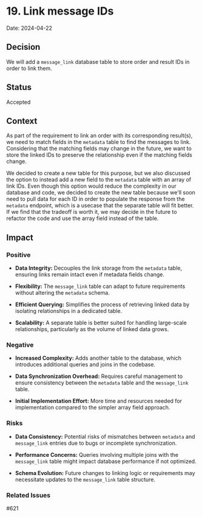 # 19. Link message IDs

Date: 2024-04-22

## Decision

We will add a `message_link` database table to store order and result IDs in order to link them.

## Status

Accepted

## Context

As part of the requirement to link an order with its corresponding result(s), we need to match fields in the `metadata` table to find the messages to link. Considering that the matching fields may change in the future, we want to store the linked IDs to preserve the relationship even if the matching fields change.

We decided to create a new table for this purpose, but we also discussed the option to instead add a new field to the `metadata` table with an array of link IDs. Even though this option would reduce the complexity in our database and code, we decided to create the new table because we'll soon need to pull data for each ID in order to populate the response from the `metadata` endpoint, which is a usecase that the separate table will fit better. If we find that the tradeoff is worth it, we may decide in the future to refactor the code and use the array field instead of the table.

## Impact

### Positive

- **Data Integrity:** Decouples the link storage from the `metadata` table, ensuring links remain intact even if metadata fields change. 


- **Flexibility:** The `message_link` table can adapt to future requirements without altering the `metadata` schema. 


- **Efficient Querying:** Simplifies the process of retrieving linked data by isolating relationships in a dedicated table. 


- **Scalability:** A separate table is better suited for handling large-scale relationships, particularly as the volume of linked data grows.



### Negative

- **Increased Complexity:** Adds another table to the database, which introduces additional queries and joins in the codebase. 


- **Data Synchronization Overhead:** Requires careful management to ensure consistency between the `metadata` table and the `message_link` table. 


- **Initial Implementation Effort:** More time and resources needed for implementation compared to the simpler array field approach.

### Risks

- **Data Consistency:** Potential risks of mismatches between `metadata` and `message_link` entries due to bugs or incomplete synchronization. 


- **Performance Concerns:** Queries involving multiple joins with the `message_link` table might impact database performance if not optimized. 


- **Schema Evolution:** Future changes to linking logic or requirements may necessitate updates to the `message_link` table structure.


### Related Issues

#621
